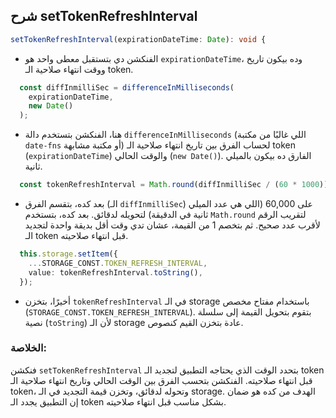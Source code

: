 
## شرح setTokenRefreshInterval

```typescript
setTokenRefreshInterval(expirationDateTime: Date): void {
```

- الفنكشن دي بتستقبل معطى واحد هو `expirationDateTime`، وده بيكون تاريخ ووقت انتهاء صلاحية الـ token.

```typescript
  const diffInmilliSec = differenceInMilliseconds(
    expirationDateTime,
    new Date()
  );
```

- هنا، الفنكشن بتستخدم دالة `differenceInMilliseconds` (اللي غالبًا من مكتبة `date-fns` أو مكتبة مشابهة) لحساب الفرق بين تاريخ انتهاء صلاحية الـ token (`expirationDateTime`) والوقت الحالي (`new Date()`). الفارق ده بيكون بالميلي ثانية.

```typescript
  const tokenRefreshInterval = Math.round(diffInmilliSec / (60 * 1000)) - 1;
```

- بعد كده، بتقسم الفرق (الـ `diffInmilliSec`) على 60,000 (اللي هي عدد الميلي ثانية في الدقيقة) لتحويله لدقائق. بعد كده، بتستخدم `Math.round` لتقريب الرقم لأقرب عدد صحيح. ثم بتخصم 1 من القيمة، عشان تدي وقت أقل بديقة واحدة لتجديد الـ token قبل انتهاء صلاحيته.

```typescript
  this.storage.setItem({
    ...STORAGE_CONST.TOKEN_REFRESH_INTERVAL,
    value: tokenRefreshInterval.toString(),
  });
```

- أخيرًا، بتخزن `tokenRefreshInterval` في الـ storage باستخدام مفتاح مخصص (`STORAGE_CONST.TOKEN_REFRESH_INTERVAL`). بتقوم بتحويل القيمة إلى سلسلة نصية (`toString`) لأن الـ storage عادة بتخزن القيم كنصوص.

### الخلاصة:

فنكشن `setTokenRefreshInterval` بتحدد الوقت الذي يحتاجه التطبيق لتجديد الـ token قبل انتهاء صلاحيته. الفنكشن بتحسب الفرق بين الوقت الحالي وتاريخ انتهاء صلاحية الـ token، وتحوله لدقائق، وتخزن قيمة التجديد في الـ storage. الهدف من كده هو ضمان إن التطبيق يجدد الـ token بشكل مناسب قبل انتهاء صلاحيته.

